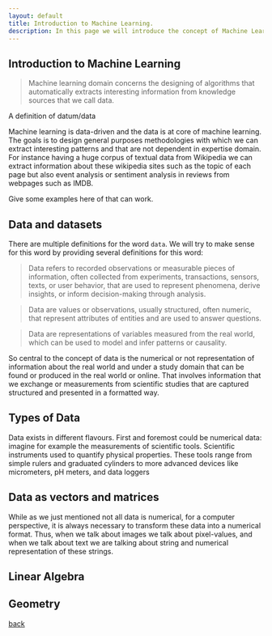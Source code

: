 ```yaml
---
layout: default
title: Introduction to Machine Learning.
description: In this page we will introduce the concept of Machine Learning and some pre-requisites. What is consider to be 'data', a dataset and a machine learning model? Moreover, we will introduce some basics from Linear algebra and Geometry that will be useful throughout this course.
---
```


## Introduction to Machine Learning

> Machine learning domain concerns the designing of algorithms that automatically extracts interesting information from knowledge sources that we call data. 

A definition of datum/data

Machine learning is data-driven and the data is at core of machine learning. The goals is to design general purposes methodologies with which we can extract interesting patterns and that are not dependent in expertise domain. For instance having a huge corpus of textual data from Wikipedia we can extract information about these wikipedia sites such as the topic of each page but also event analysis or sentiment analysis in reviews from webpages such as IMDB.

Give some examples here of that can work.

## Data and datasets

There are multiple definitions for the word `data`. We will try to make sense for this word by providing several definitions for this word:

> Data refers to recorded observations or measurable pieces of information, often collected from experiments, transactions, sensors, texts, or user behavior, that are used to represent phenomena, derive insights, or inform decision-making through analysis.

> Data are values or observations, usually structured, often numeric, that represent attributes of entities and are used to answer questions.

> Data are representations of variables measured from the real world, which can be used to model and infer patterns or causality.


So central to the concept of data is the numerical or not representation of information about the real world and under a study domain that can be found or produced in the real world or online. That involves information that we exchange or measurements from scientific studies that are captured structured and presented in a formatted way.


## Types of Data 

Data exists in different flavours. First and foremost could be numerical data: imagine for example the measurements of scientific tools. Scientific instruments used to quantify physical properties. These tools range from simple rulers and graduated cylinders to more advanced devices like micrometers, pH meters, and data loggers


## Data as vectors and matrices

While as we just mentioned not all data is numerical, for a computer perspective, it is always necessary to transform these data into a numerical format. Thus, when we talk about images we talk about pixel-values, and when we talk about text we are talking about string and numerical representation of these strings.

## Linear Algebra

## Geometry

[back](./)
